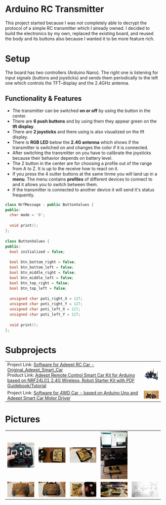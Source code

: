 # Arduino RC Transmitter

This project started because I was not completely able to decrypt the protocol of a simple RC transmitter which I already owned. I decided to build the electronics by my own, replaced the existing board, and reused the body and its buttons also because I wanted it to be more feature rich.

# Setup
The board has two controllers (Arduino Nano). The right one is listening for input signals (buttons and joysticks) and sends them periodically to the left one which controls the TFT-display and the 2.4GHz antenna.

## Functionality & Features
* The transmitter can be switched **on or off** by using the button in the center.
* There are **6 push buttons** and by using them they appear green on the **tft display**.
* There are **2 joysticks** and there using is also visualized on the tft display.
* There is **RGB LED** below the **2.4G antenna** which shows if the transmitter is switched on and changes the color if it is connected.
* After switching the transmitter on you have to calibrate the joysticks because their behavior depends on battery level.
* The 2 button in the center are for choosing a profile out of the range from A to Z. It is up to the receive how to react on it.
* If you press the 4 outter buttons at the same tinme you will land up in a **menu**. The menu contains **profiles** of different devices to connect to and it allows you to switch between them.  
* If the transmitter is connected to another device it will send it's status frequently. 
```c++
class NrfMessage : public ButtonValues {
public:
  char mode = '0';

  void print();
};

class ButtonValues {
public:
  bool initialized = false;

  bool btn_bottom_right = false;
  bool btn_bottom_left = false;
  bool btn_middle_right = false;
  bool btn_middle_left = false;
  bool btn_top_right = false;
  bool btn_top_left = false;

  unsigned char poti_right_X = 127;
  unsigned char poti_right_Y = 127;
  unsigned char poti_left_X = 127;
  unsigned char poti_left_Y = 127;

  void print();
};
```

# Subprojects
<table>
  <tr><td>
    Project Link: <a href="/Original_Adeept_Smart_Car">Software for Adeept RC Car - Original_Adeept_Smart_Car</a> <br />
    Product Link: <a href="http://www.adeept.com/adeept-remote-control-smart-car-kit-for-arduino-based-on-nrf24l01-24g-wireless-robot-starter-kit-with-pdf-guidebook-tutorial_p0025_s0020.html">Adeept Remote Control Smart Car Kit for Arduino based on NRF24L01 2.4G Wireless, Robot Starter Kit with PDF Guidebook/Tutorial</a>
  </td>
  <td><img src="./Original_Adeept_Smart_Car/pics/0a53ef6784.jpg" width="150"/></td>
</tr>
  
<tr><td>
Project Link: <a href="./4WD_RC_Car_AddeptDriverBoard">Software for 4WD Car - based on Arduino Uno and Adeept Smart Car Motor Driver</a>
  </td>
  <td><img src="./4WD_RC_Car_AddeptDriverBoard/pics/20181220_181335.jpg" width="150"/></td>
</td></tr>
  
</table>

# Pictures
<table><tr>
  <td><img src="./pics/20180218_134300.jpg" width="150"/></td>
  <td><img src="./pics/20180211_222924.jpg" width="150"/></td>
  <td><img src="./pics/20180211_224645.jpg" width="150"/></td>
  <td><img src="./pics/20180203_153620.jpg" width="150"/></td>
</tr><tr>
  <td><img src="./pics/20180211_224707.jpg" width="150"/></td>
  <td><img src="./pics/20180213_222834.jpg" width="150"/></td>
  <td><img src="./pics/20180213_222848.jpg" width="150"/></td>
  <td><img src="./pics/20180128_221520.jpg" width="150"/></td>
  <td><img src="./pics/schema.jpg" width="150"/></td>
</tr></table>

